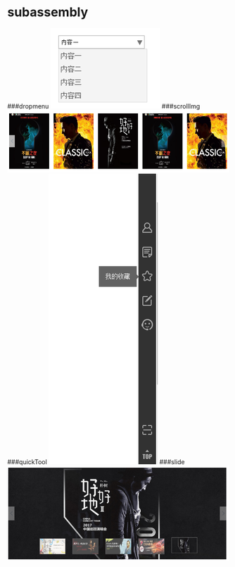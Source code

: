 # subassembly
###dropmenu
<img src="/source/img/a001.png">
###scrollImg
<img src="/source/img/a002.png">
###quickTool
<img src="/source/img/gj.png">
###slide
<img src="/source/img/slide.png">
